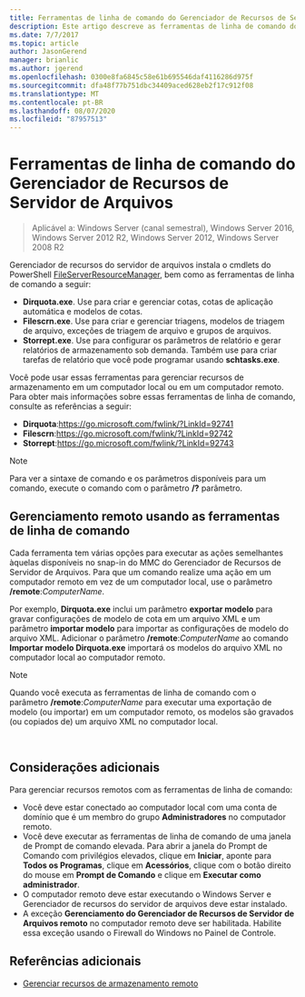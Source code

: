 ```yaml
---
title: Ferramentas de linha de comando do Gerenciador de Recursos de Servidor de Arquivos
description: Este artigo descreve as ferramentas de linha de comando do Windows Server 2016
ms.date: 7/7/2017
ms.topic: article
author: JasonGerend
manager: brianlic
ms.author: jgerend
ms.openlocfilehash: 0300e8fa6845c58e61b695546daf4116286d975f
ms.sourcegitcommit: dfa48f77b751dbc34409aced628eb2f17c912f08
ms.translationtype: MT
ms.contentlocale: pt-BR
ms.lasthandoff: 08/07/2020
ms.locfileid: "87957513"
---
```

# <a name="file-server-resource-manager-command-line-tools"></a>Ferramentas de linha de comando do Gerenciador de Recursos de Servidor de Arquivos

> Aplicável a: Windows Server (canal semestral), Windows Server 2016, Windows Server 2012 R2, Windows Server 2012, Windows Server 2008 R2

Gerenciador de recursos do servidor de arquivos instala o cmdlets do PowerShell [FileServerResourceManager](/powershell/module/fileserverresourcemanager/?view=win10-ps), bem como as ferramentas de linha de comando a seguir:

-   **Dirquota.exe**. Use para criar e gerenciar cotas, cotas de aplicação automática e modelos de cotas.
-   **Filescrn.exe**. Use para criar e gerenciar triagens, modelos de triagem de arquivo, exceções de triagem de arquivo e grupos de arquivos.
-   **Storrept.exe**. Use para configurar os parâmetros de relatório e gerar relatórios de armazenamento sob demanda. Também use para criar tarefas de relatório que você pode programar usando **schtasks.exe**.

Você pode usar essas ferramentas para gerenciar recursos de armazenamento em um computador local ou em um computador remoto. Para obter mais informações sobre essas ferramentas de linha de comando, consulte as referências a seguir:

-   **Dirquota**:<https://go.microsoft.com/fwlink/?LinkId=92741>
-   **Filescrn**:<https://go.microsoft.com/fwlink/?LinkId=92742>
-   **Storrept**:<https://go.microsoft.com/fwlink/?LinkId=92743>


> [!Note]
> Para ver a sintaxe de comando e os parâmetros disponíveis para um comando, execute o comando com o parâmetro <strong>/?</strong> parâmetro.


## <a name="remote-management-using-the-command-line-tools"></a>Gerenciamento remoto usando as ferramentas de linha de comando

Cada ferramenta tem várias opções para executar as ações semelhantes àquelas disponíveis no snap-in do MMC do Gerenciador de Recursos de Servidor de Arquivos. Para que um comando realize uma ação em um computador remoto em vez de um computador local, use o parâmetro **/remote**:*ComputerName*.

Por exemplo, **Dirquota.exe** inclui um parâmetro **exportar modelo** para gravar configurações de modelo de cota em um arquivo XML e um parâmetro **importar modelo** para importar as configurações de modelo do arquivo XML. Adicionar o parâmetro **/remote**:*ComputerName* ao comando **Importar modelo Dirquota.exe** importará os modelos do arquivo XML no computador local ao computador remoto.

> [!Note]
> Quando você executa as ferramentas de linha de comando com o parâmetro **/remote**:<em>ComputerName</em> para executar uma exportação de modelo (ou importar) em um computador remoto, os modelos são gravados (ou copiados de) um arquivo XML no computador local.

<br />

## <a name="additional-considerations"></a>Considerações adicionais

Para gerenciar recursos remotos com as ferramentas de linha de comando:

-   Você deve estar conectado ao computador local com uma conta de domínio que é um membro do grupo **Administradores** no computador remoto.
-   Você deve executar as ferramentas de linha de comando de uma janela de Prompt de comando elevada. Para abrir a janela do Prompt de Comando com privilégios elevados, clique em **Iniciar**, aponte para **Todos os Programas**, clique em **Acessórios**, clique com o botão direito do mouse em **Prompt de Comando** e clique em **Executar como administrador**.
-   O computador remoto deve estar executando o Windows Server e Gerenciador de recursos do servidor de arquivos deve estar instalado.
-   A exceção **Gerenciamento do Gerenciador de Recursos de Servidor de Arquivos remoto** no computador remoto deve ser habilitada. Habilite essa exceção usando o Firewall do Windows no Painel de Controle.


## <a name="additional-references"></a>Referências adicionais

-   [Gerenciar recursos de armazenamento remoto](managing-remote-storage-resources.md)
